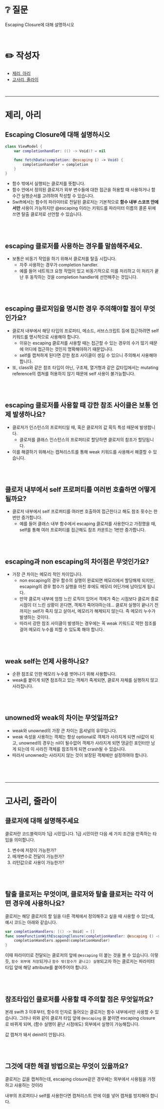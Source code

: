 # ❔ 질문

Escaping Closure에 대해 설명하시오

<br />

# ✏️ 작성자
- [제리, 아리](#제리-아리)
- [고사리, 줄라이](#고사리-줄라이)
<br />

---

# 제리, 아리

## Escaping Closure에 대해 설명하시오

```swift
class ViewModel {
    var completionhandler: (() -> Void)? = nil

    func fetchData(completion: @escaping () -> Void) {
        completionhandler = completion
    }
}
```

- 함수 밖에서 실행되는 클로저를 뜻합니다.
- 함수 안에서 정의된 클로저가 외부 변수들에 대한 접근을 허용할 때 사용하거나 함수간 실행순서를 고려하여 작성할 수 있습니다.
- Swift에서는 함수의 파라미터로 전달된 클로저는 기본적으로 **함수 내부 스코프 안에서만** 사용이 가능하지만 @escaping 이라는 키워드를 파라미터 이름의 콜론 뒤에 쓰면 탈출 클로저로 선언할 수 있습니다.

<br />
<br />

## escaping 클로저를 사용하는 경우를 말씀해주세요.

- 보통은 비동기 작업을 하기 위해서 클로저를 탈출 시킵니다.
    - 자주 사용하는 경우가 completion handler.
    - 예를 들어 네트워크 요청 작업이 있고 비동기적으로 이를 처리하고 이 처리가 끝난 후 동작하는 것을 completion handler에 선언해주는 것입니다.

<br />
<br />

## escaping 클로저임을 명시한 경우 주의해야할 점이 무엇인가요?

- 클로저 내부에서 해당 타입의 프로퍼티, 메소드, 서브스크립트 등에 접근하려면 self 키워드를 명시적으로 사용해야 합니다.
    - 이유는 escaping 클로저를 사용할 때는 접근할 수 있는 경우의 수가 많기 때문에 어디에 접근하는 것인지 명확해야하기 때문입니다.
    - self를 캡쳐하게 된다면 강한 참조 사이클이 생길 수 있으니 주의해서 사용해야 합니다.
- 또, class와 같은 참조 타입이 아닌, 구조체, 열거형과 같은 값타입에서는 mutating reference의 캡쳐를 허용하지 않기 때문에 self 사용이 불가능합니다.

<br />
<br />

## escaping 클로저를 사용할 때 강한 참조 사이클은 보통 언제 발생하나요?

- 클로저가 인스턴스의 프로퍼티일 때, 혹은 클로저의 값 획득 특성 때문에 발생합니다.
    - 클로저를 클래스 인스턴스의 프로퍼티로 할당하면 클로저의 참조가 할당됩니다.
- 이를 해결하기 위해서는 캡쳐리스트를 통해 weak 키워드를 사용해서 해결할 수 있습니다.

<br />
<br />

## 클로저 내부에서 self 프로퍼티를 여러번 호출하면 어떻게 될까요?

- 클로저 내부에서 self 프로퍼티를 여러번 호출하여 접근한다고 해도 참조 횟수는 한번만 증가합니다.
    - 예를 들어 클래스 내부 함수에서 escaping 클로저를 사용한다고 가정했을 때, self를 통해 여러 프로퍼티를 접근해도 참조 카운트는 1번만 증가합니다.
   
<br />
<br />

## escaping과 non escaping의 차이점은 무엇인가요?

- 가장 큰 차이는 메모리 적인 차이입니다.
    - non escaping의 경우 함수의 실행이 완료되면 메모리에서 할당해제 되지만, escaping의 경우 함수가 실행을 마친 후에도 메모리 어딘가에 남아있게 됩니다.
    - 만약 클로저 내부에 엄청 느린 로직이 있어서 객체가 죽는 시점보다 클로저 종료 시점이 더 느린 상황이 온다면, 객체가 죽어야하는데… 클로저 실행이 끝나기 전까지는 self가 죽지 않고 살아서, 메모리가 해제되지 않는다. 즉 메모리 누수가 발생하는 것이다.
    - 따라서 강한 참조 사이클이 발생하는 경우에는 꼭 weak 키워드로 약한 참조를 걸어 메모리 누수를 피할 수 있도록 해야 합니다.
    

<br />
<br />

## weak self는 언제 사용하나요?

- 순환 참조로 인한 메모리 누수를 벗어나기 위해 사용합니다.
- weak를 붙이게 되면 참조하고 있는 객체가 죽게되면, 클로저 자체를 실행하지 않고 사라집니다.

<br />
<br />

## unowned와 weak의 차이는 무엇일까요?

- weak와 unowned의 가장 큰 차이는 옵셔널의 유무입니다.
- weak 속성을 사용하는 객체는 항상 optional로 객체가 사라지게 되면 nil값이 되고, unowned의 경우는 nil이 될수없어 객체가 사라지게 되면 댕글린 포인터만 남게 되는데 이 사라진 객체를 참조하게 되면 crash될 수 있습니다.
- 따라서 unowned는 사라지지 않는 것이 보장된 객체에만 설정하여야 합니다.

<br />
<br />
<br />

---

# 고사리, 줄라이

## 클로저에 대해 설명해주세요

클로저란 코드블럭이자 1급 시민입니다. 1급 시민이란 다음 세 가지 조건을 만족하는 타입을 의미합니다.

1. 변수에 저장이 가능한가?
2. 매개변수로 전달이 가능한가?
3. 리턴값으로 사용이 가능한가?

<br />
<br />

## 탈출 클로저는 무엇이며, 클로저와 탈출 클로저는 각각 어떤 경우에 사용하나요?

클로저는 해당 클로저의 할 일을 다른 객체에서 정의해주고 싶을 때 사용할 수 있는데, 예시 코드는 아래와 같습니다.

```swift
var completionHandlers: [() -> Void] = []
func someFunctionWithEscapingClosure(completionHandler: @escaping () -> Void) {
    completionHandlers.append(completionHandler)
}
```

이때 파라미터로 전달되는 클로저의 앞에 `@escaping` 이 붙는 것을 볼 수 있습니다. 이렇듯, `함수 외부에 저장`되거나 `함수 밖(함수가 끝나고) 실행`되고자 하는 클로저는 파라미터 타입 앞에 해당 attribute를 붙여주어야 합니다.

<br />
<br />

## 참조타입인 클로저를 사용할 때 주의할 점은 무엇일까요?

본래 swift 3 이후부터, 함수의 인자로 들어오는 클로저는 함수 내부에서만 사용할 수 있습니다. 그러나 위와 같이 클로저 타입 앞에 `@escaping` 을 붙이면 escaping closure로 바뀌게 되며, (함수 실행이 끝난 시점에도) 외부에서 실행이 가능해집니다.

값 캡쳐가 돼서 deinit이 안됩니다. 

<br />
<br />

## 그것에 대한 해결 방법으로는 무엇이 있을까요?

클로저는 값을 캡쳐하는데, escaping closure같은 경우에는 외부에서 사용됨을 가정하고 사용하는 것이라 

내부의 프로퍼티나 self를 사용한다면 캡쳐리스트 안에 이를 넣어 캡쳐를 방지해야 합니다.
